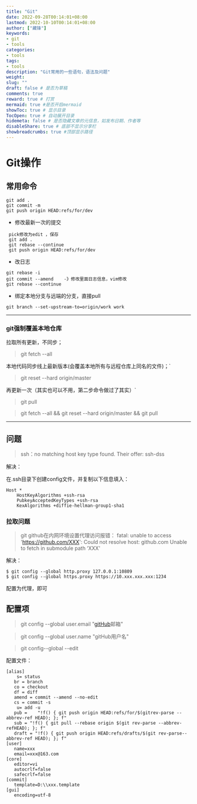 ```yaml
---
title: "Git"
date: 2022-09-28T00:14:01+08:00
lastmod: 2022-10-10T00:14:01+08:00
author: ["藏锋"]
keywords: 
- git
- tools
categories: 
- tools
tags: 
- tools
description: "Git常用的一些语句，语法及问题"
weight:
slug: ""
draft: false # 是否为草稿
comments: true
reward: true # 打赏
mermaid: true #是否开启mermaid
showToc: true # 显示目录
TocOpen: true # 自动展开目录
hidemeta: false # 是否隐藏文章的元信息，如发布日期、作者等
disableShare: true # 底部不显示分享栏
showbreadcrumbs: true #顶部显示路径
---
```


# Git操作
## 常用命令 

``` shell
git add .
git commit -m 
git push origin HEAD:refs/for/dev  
```

- 修改最新一次的提交
``` shellgit rebase -i dev~1
 pick修改为edit ，保存
 git add .
 git rebase --continue
 git push origin HEAD:refs/for/dev
 ```


- 改日志
``` shell 
git rebase -i
git commit --amend    -》修改里面日志信息，vim修改
git rebase --continue
```
- 绑定本地分支与远端的分支，直接pull
 ``` shell
 git branch --set-upstream-to=origin/work work
 ```

---
### git强制覆盖本地仓库
拉取所有更新，不同步；
 >git fetch --all

本地代码同步线上最新版本(会覆盖本地所有与远程仓库上同名的文件)；`

>git reset --hard origin/master

再更新一次（其实也可以不用，第二步命令做过了其实）`

>git pull

>git fetch --all && git reset --hard origin/master && git pull


---

## 问题
>ssh：no matching host key type found. Their offer: ssh-dss

解决：

在.ssh目录下创建config文件，并复制以下信息填入：

```test
Host *
    HostKeyAlgorithms +ssh-rsa
    PubkeyAcceptedKeyTypes +ssh-rsa
    KexAlgorithms +diffie-hellman-group1-sha1
```


### 拉取问题
> git github在内网环境设置代理访问报错：
fatal: unable to access 'https://github.com/XXX': Could not resolve host: github.com
Unable to fetch in submodule path ‘XXX'

解决：
``` shell
$ git config --global http.proxy 127.0.0.1:10809
$ git config --global https.proxy https://10.xxx.xxx.xxx:1234
```
配置为代理，即可

## 配置项 

>git config --global user.email "[gitHub](https://so.csdn.net/so/search?q=gitHub&spm=1001.2101.3001.7020)邮箱"

>git config --global user.name "gitHub用户名"

> git config--global --edit

配置文件：
```
[alias]
    s= status
   br = branch
   co = checkout
   df = diff
   amend = commit --amend --no-edit
   cs = commit -s
    u= add -u
   pub =    "!f() { git push origin HEAD:refs/for/$(gitrev-parse --abbrev-ref HEAD); }; f"
   sub = "!f() { git pull --rebase origin $(git rev-parse --abbrev-refHEAD); }; f"
   draft = "!f() { git push origin HEAD:refs/drafts/$(git rev-parse--abbrev-ref HEAD); }; f"
[user]
   name=xxx
   email=xxx@163.com
[core]
   editor=vi
   autocrlf=false
   safecrlf=false
[commit]
   template=D:\\xxx.template
[gui]
   encoding=utf-8
```


